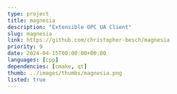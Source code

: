 ```yaml
---
type: project
title: magnesia
description: "Extensible OPC UA Client"
slug: magnesia
link: https://github.com/christopher-besch/magnesia
priority: 9
date: 2024-04-15T00:00:00+00:00
languages: [cpp]
dependencies: [cmake, qt]
thumb: ../images/thumbs/magnesia.png
listed: true
---
```


